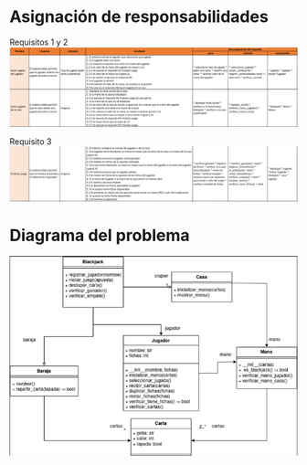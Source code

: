 # Asignación de responsabilidades
Requisitos 1 y 2
![img.png](img.png)

Requisito 3
![img_1.png](img_1.png)

# Diagrama del problema
![img_2.png](img_2.png)